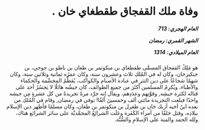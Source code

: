 <h1 dir="rtl">وفاة ملك القفجاق طقطغاي خان .</h1>

<h5 dir="rtl">العام الهجري:  713

الشهر القمري: رمضان

العام الميلادي: 1314</h5>

<p dir="rtl">هو مَلِكُ القفجاق المسمَّى طقطغاي بن منكوتمر بن طغان بن باطو بن جوجي، بن جنكيزخان، وكان له في المُلكِ ثلاث وعشرون سنة، وكان عمرُه ثمانية وثلاثين سنة، وكان شهمًا شجاعًا على دين التتر في عبادة الأصنام والكواكب، يُعَظِّمُ المجسِّمة والحكماء والأطباء، ويُكرِمُ المسلمين أكثَرَ من جميع الطوائف، كان جيشُه هائلًا لا يَجسُرُ أحد على قتاله لكثرة جيشِه, وقوَّتِهم وعدَدِهم، ويقال إنه جرَّد مرةً تجريدةً من كل عشرةٍ مِن جيشه واحدًا فبلغت التجريدة مائتي ألف وخمسينَ ألفًا! توفي في رمضان, وقام في المُلكِ من بعده ابنُ أخيه أزبك خان بن طغرل بن منكوتمر بن طغان، وكان مسلمًا فأظهر دين الإسلام ببلادِه، وقتل خلقًا من أمراء الكَفَرة وعَلَت الشرائِعُ المحمَّديَّة على سائر الشرائع هناك، ولله الحمد والمنة على الإسلامِ والسُّنَّة.</p></br>
